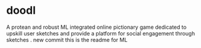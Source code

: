 # doodl
A protean and robust ML integrated online pictionary game dedicated to upskill user sketches and provide a platform for social engagement through sketches .
new commit
this is the readme for ML